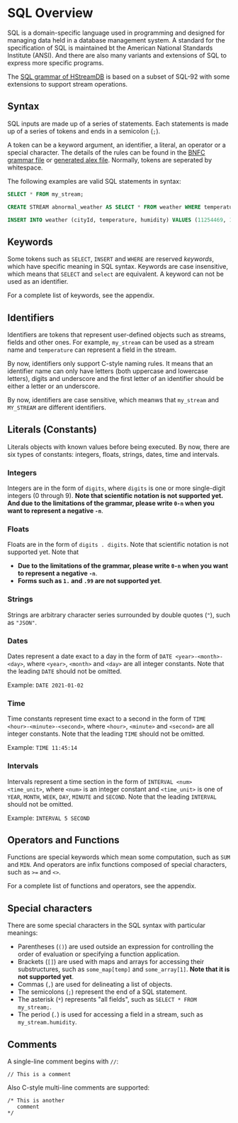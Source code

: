 SQL Overview
============

SQL is a domain-specific language used in programming and designed for managing data held in a database management system. A standard for the specification of SQL is maintained bt the American National Standards Institute (ANSI). And there are also many variants and extensions of SQL to express more specific programs.

The [SQL grammar of HStreamDB](https://github.com/hstreamdb/hstream/blob/master/hstream-sql/etc/SQL.cf) is based on a subset of SQL-92 with some extensions to support stream operations.

## Syntax

SQL inputs are made up of a series of statements. Each statements is made up of a series of tokens and ends in a semicolon (`;`).

A token can be a keyword argument, an identifier, a literal, an operator or a special character. The details of the rules can be found in the [BNFC grammar file](https://github.com/hstreamdb/hstream/blob/master/hstream-sql/etc/SQL.cf) or [generated alex file](https://github.com/hstreamdb/hstream/blob/master/hstream-sql/etc/Lex.x). Normally, tokens are seperated by whitespace.

The following examples are valid SQL statements in syntax:

```sql
SELECT * FROM my_stream;

CREATE STREAM abnormal_weather AS SELECT * FROM weather WHERE temperature > 30 AND humidity > 80 WITH (FORMAT = "JSON");

INSERT INTO weather (cityId, temperature, humidity) VALUES (11254469, 12, 65);
```

## Keywords

Some tokens such as `SELECT`, `INSERT` and `WHERE` are reserved *keywords*, which have specific meaning in SQL syntax. Keywords are case insensitive, which means that `SELECT` and `select` are equivalent. A keyword can not be used as an identifier.

For a complete list of keywords, see the appendix.

## Identifiers

Identifiers are tokens that represent user-defined objects such as streams, fields and other ones. For example, `my_stream` can be used as a stream name and `temperature` can represent a field in the stream.

By now, identifiers only support C-style naming rules. It means that an identifier name can only have letters (both uppercase and lowercase letters), digits and underscore and the first letter of an identifier should be either a letter or an underscore.

By now, identifiers are case sensitive, which meanws that `my_stream` and `MY_STREAM` are different identifiers.

## Literals (Constants)

Literals objects with known values before being executed. By now, there are six types of constants: integers, floats, strings, dates, time and intervals.

### Integers

Integers are in the form of `digits`, where `digits` is one or more single-digit integers (0 through 9). **Note that scientific notation is not supported yet. And due to the limitations of the grammar, please write `0-n` when you want to represent a negative `-n`**.

### Floats

Floats are in the form of `digits . digits`. Note that scientific notation is not supported yet. Note that

- **Due to the limitations of the grammar, please write `0-n` when you want to represent a negative `-n`**.
- **Forms such as `1.` and `.99` are not supported yet**.

### Strings

Strings are arbitrary character series surrounded by double quotes (`"`), such as `"JSON"`.

### Dates

Dates represent a date exact to a day in the form of `DATE <year>-<month>-<day>`, where `<year>`, `<month>` and `<day>` are all integer constants. Note that the leading `DATE` should not be omitted.

Example: `DATE 2021-01-02`

### Time

Time constants represent time exact to a second in the form of `TIME <hour>-<minute>-<second>`, where `<hour>`, `<minute>` and `<second>` are all integer constants. Note that the leading `TIME` should not be omitted.

Example: `TIME 11:45:14`

### Intervals

Intervals represent a time section in the form of `INTERVAL <num> <time_unit>`, where `<num>` is an integer constant and `<time_unit>` is one of `YEAR`, `MONTH`, `WEEK`, `DAY`, `MINUTE` and `SECOND`. Note that the leading `INTERVAL` should not be omitted.

Example: `INTERVAL 5 SECOND`

## Operators and Functions

Functions are special keywords which mean some computation, such as `SUM` and `MIN`. And operators are infix functions composed of special characters, such as `>=` and `<>`.

For a complete list of functions and operators, see the appendix.

## Special characters

There are some special characters in the SQL syntax with particular meanings:

- Parentheses (`()`) are used outside an expression for controlling the order of evaluation or specifying a function application.
- Brackets (`[]`) are used with maps and arrays for accessing their substructures, such as `some_map[temp]` and `some_array[1]`. **Note that it is not supported yet**.
- Commas (`,`) are used for delineating a list of objects.
- The semicolons (`;`) represent the end of a SQL statement.
- The asterisk (`*`) represents "all fields", such as `SELECT * FROM  my_stream;`.
- The period (`.`) is used for accessing a field in a stream, such as `my_stream.humidity`.

## Comments

A single-line comment begins with `//`:

```
// This is a comment
```

Also C-style multi-line comments are supported:

```
/* This is another
   comment
*/
```
